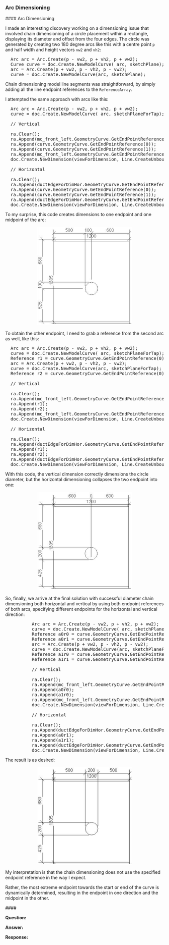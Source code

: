 <head>
<meta http-equiv="Content-Type" content="text/html; charset=utf-8">
<link rel="stylesheet" type="text/css" href="bc.css">
<script src="https://cdn.rawgit.com/google/code-prettify/master/loader/run_prettify.js" type="text/javascript"></script>
</head>

<!---

- dimension arc endpoint references
/Users/jta/a/doc/revit/tbc/git/a/img/dim_180_deg_arc_end_point_ref_0_1.png
<pre class="code">
  XYZ vw2 = r * vz;
  XYZ vh2 = r * fnwcs.CrossProduct(vz);
  Arc arc = Arc.Create(p - vw2, p + vh2, p + vw2);
  curve = doc.Create.NewModelCurve( arc, sketchPlaneForTap);

  // Vertical

  ra.Clear();
  ra.Append(mc_front_left.GeometryCurve.GetEndPointReference(0));
  ra.Append(curve.GeometryCurve.GetEndPointReference(0));
  ra.Append(curve.GeometryCurve.GetEndPointReference(1));
  ra.Append(mc_front_left.GeometryCurve.GetEndPointReference(1));
  doc.Create.NewDimension(viewForDimension, Line.CreateUnbound(pForVerticalDimension, vz), ra);

  // Horizontal

  ra.Clear();
  ra.Append(ductEdgeForDimHor.GeometryCurve.GetEndPointReference(0));
  ra.Append(curve.GeometryCurve.GetEndPointReference(0));
  ra.Append(curve.GeometryCurve.GetEndPointReference(1));
  ra.Append(ductEdgeForDimHor.GeometryCurve.GetEndPointReference(1));
  doc.Create.NewDimension(viewForDimension, Line.CreateUnbound(pForHorDim, vForHorDim), ra);
</pre>
dim_two_180_deg_arcs_arc0ref0_arc1ref0.png
vertical ok, horizontal ref0 collapse into the same point
<pre>
          XYZ vw2 = r * vz;
          XYZ vh2 = r * fnwcs.CrossProduct(vz);
          Arc arc = Arc.Create(p - vw2, p + vh2, p + vw2);
          curve = doc.Create.NewModelCurve( arc, sketchPlaneForTap);
          Reference r1 = curve.GeometryCurve.GetEndPointReference(0);
          arc = Arc.Create(p + vw2, p - vh2, p - vw2);
          curve = doc.Create.NewModelCurve(arc, sketchPlaneForTap);
          Reference r2 = curve.GeometryCurve.GetEndPointReference(0);

          // Vertical

          ra.Clear();
          ra.Append(mc_front_left.GeometryCurve.GetEndPointReference(0));
          ra.Append(r1);
          ra.Append(r2);
          ra.Append(mc_front_left.GeometryCurve.GetEndPointReference(1));
          doc.Create.NewDimension(viewForDimension, Line.CreateUnbound(pForVerticalDimension, vz), ra);

          // Horizontal

          ra.Clear();
          ra.Append(ductEdgeForDimHor.GeometryCurve.GetEndPointReference(0));
          ra.Append(r1);
          ra.Append(r2);
          ra.Append(ductEdgeForDimHor.GeometryCurve.GetEndPointReference(1));
          doc.Create.NewDimension(viewForDimension, Line.CreateUnbound(pForHorDim, vForHorDim), ra);
</pre>
a0r0 a1r0 for vertical + a0r1 a1r1 for horizontal works:
image + code




twitter:

the @AutodeskRevit #RevitAPI #BIM @DynamoBIM @AutodeskAPS

&ndash;
...

linkedin:

#BIM #DynamoBIM #AutodeskAPS #Revit #API #IFC #SDK #Autodesk #AEC #adsk

the [Revit API discussion forum](http://forums.autodesk.com/t5/revit-api-forum/bd-p/160) thread

<center>
<img src="img/" alt="" title="" width="600"/>
<p style="font-size: 80%; font-style:italic"></p>
</center>

-->

### Arc Dimensioning



####<a name="2"></a> Arc Dimensioning

I made an interesting discovery working on a dimensioning issue that involved chain dimensioning of a circle placement within a rectangle, displaying its diameter and offset from the four edges.
The circle was generated by creating two 180 degree arcs like this with a centre point `p` and half width and height vectors `vw2` and `vh2`:

<pre class="prettyprint">
  Arc arc = Arc.Create(p - vw2, p + vh2, p + vw2);
  Curve curve = doc.Create.NewModelCurve( arc, sketchPlane);
  arc = Arc.Create(p + vw2, p - vh2, p - vw2);
  curve = doc.Create.NewModelCurve(arc, sketchPlane);
</pre>

Chain dimensioning model line segments was straightforward, by simply adding all the line endpoint references to the `ReferenceArray`.

I attempted the same approach with arcs like this:

<pre class="prettyprint">
  Arc arc = Arc.Create(p - vw2, p + vh2, p + vw2);
  curve = doc.Create.NewModelCurve( arc, sketchPlaneForTap);

  // Vertical

  ra.Clear();
  ra.Append(mc_front_left.GeometryCurve.GetEndPointReference(0));
  ra.Append(curve.GeometryCurve.GetEndPointReference(0));
  ra.Append(curve.GeometryCurve.GetEndPointReference(1));
  ra.Append(mc_front_left.GeometryCurve.GetEndPointReference(1));
  doc.Create.NewDimension(viewForDimension, Line.CreateUnbound(pForVerticalDimension, vz), ra);

  // Horizontal

  ra.Clear();
  ra.Append(ductEdgeForDimHor.GeometryCurve.GetEndPointReference(0));
  ra.Append(curve.GeometryCurve.GetEndPointReference(0));
  ra.Append(curve.GeometryCurve.GetEndPointReference(1));
  ra.Append(ductEdgeForDimHor.GeometryCurve.GetEndPointReference(1));
  doc.Create.NewDimension(viewForDimension, Line.CreateUnbound(pForHorDim, vForHorDim), ra);
</pre>

To my surprise, this code creates dimensions to one endpoint and one midpoint of the arc:

<center>
<img src="img/dim_180_deg_arc_end_point_ref_0_1.png" alt="Arc dimensioning" title="Arc dimensioning" width="300"/> <!-- Pixel Height: 1,064 Pixel Width: 1,026 -->
</center>

To obtain the other endpoint, I need to grab a reference from the second arc as well, like this:

<pre class="prettyprint">
  Arc arc = Arc.Create(p - vw2, p + vh2, p + vw2);
  curve = doc.Create.NewModelCurve( arc, sketchPlaneForTap);
  Reference r1 = curve.GeometryCurve.GetEndPointReference(0);
  arc = Arc.Create(p + vw2, p - vh2, p - vw2);
  curve = doc.Create.NewModelCurve(arc, sketchPlaneForTap);
  Reference r2 = curve.GeometryCurve.GetEndPointReference(0);

  // Vertical

  ra.Clear();
  ra.Append(mc_front_left.GeometryCurve.GetEndPointReference(0));
  ra.Append(r1);
  ra.Append(r2);
  ra.Append(mc_front_left.GeometryCurve.GetEndPointReference(1));
  doc.Create.NewDimension(viewForDimension, Line.CreateUnbound(pForVerticalDimension, vz), ra);

  // Horizontal

  ra.Clear();
  ra.Append(ductEdgeForDimHor.GeometryCurve.GetEndPointReference(0));
  ra.Append(r1);
  ra.Append(r2);
  ra.Append(ductEdgeForDimHor.GeometryCurve.GetEndPointReference(1));
  doc.Create.NewDimension(viewForDimension, Line.CreateUnbound(pForHorDim, vForHorDim), ra);
</pre>

With this code, the vertical dimension correctly dimensions the circle diameter, but the horizontal dimensioning collapses the two endpoint into one:

<center>
<img src="img/dim_two_180_deg_arcs_arc0ref0_arc1ref0.png" alt="Arc dimensioning" title="Arc dimensioning" width="300"/>
</center>

So, finally, we arrive at the final solution with successful diameter chain dimensioning both horizontal and vertical by using both endpoint references of both arcs, specifying different endpoints for the horizontal and vertical direction:

<pre class="prettyprint">
          Arc arc = Arc.Create(p - vw2, p + vh2, p + vw2);
          curve = doc.Create.NewModelCurve( arc, sketchPlaneForTap);
          Reference a0r0 = curve.GeometryCurve.GetEndPointReference(0);
          Reference a0r1 = curve.GeometryCurve.GetEndPointReference(1);
          arc = Arc.Create(p + vw2, p - vh2, p - vw2);
          curve = doc.Create.NewModelCurve(arc, sketchPlaneForTap);
          Reference a1r0 = curve.GeometryCurve.GetEndPointReference(0);
          Reference a1r1 = curve.GeometryCurve.GetEndPointReference(1);

          // Vertical

          ra.Clear();
          ra.Append(mc_front_left.GeometryCurve.GetEndPointReference(0));
          ra.Append(a0r0);
          ra.Append(a1r0);
          ra.Append(mc_front_left.GeometryCurve.GetEndPointReference(1));
          doc.Create.NewDimension(viewForDimension, Line.CreateUnbound(pForVerticalDimension, vz), ra);

          // Horizontal

          ra.Clear();
          ra.Append(ductEdgeForDimHor.GeometryCurve.GetEndPointReference(0));
          ra.Append(a0r1);
          ra.Append(a1r1);
          ra.Append(ductEdgeForDimHor.GeometryCurve.GetEndPointReference(1));
          doc.Create.NewDimension(viewForDimension, Line.CreateUnbound(pForHorDim, vForHorDim), ra);
</pre>

The result is as desired:

<center>
<img src="img/dim_two_180_deg_arcs_a01_r01.png" alt="Arc dimensioning" title="Arc dimensioning" width="300"/>
</center>

My interpretation is that the chain dimensioning does not use the specified endpoint reference in the way I expect.

Rather, the most extreme endpoint towards the start or end of the curve is dynamically determined, resulting in the endpoint in one direction and the midpoint in the other.



####<a name="3"></a>

**Question:**

**Answer:**

**Response:**

